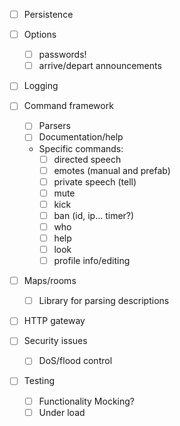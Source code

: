 - [ ] Persistence

- [ ] Options
  + [ ] passwords!
  + [ ] arrive/depart announcements

- [ ] Logging

- [ ] Command framework
  + [ ] Parsers
  + [ ] Documentation/help
  + Specific commands:
    * [ ] directed speech
    * [ ] emotes (manual and prefab)
    * [ ] private speech (tell)
    * [ ] mute
    * [ ] kick
    * [ ] ban (id, ip... timer?)
    * [ ] who
    * [ ] help
    * [ ] look
    * [ ] profile info/editing

- [ ] Maps/rooms
  + [ ] Library for parsing descriptions

- [ ] HTTP gateway

- [ ] Security issues
  + [ ] DoS/flood control

- [ ] Testing
  + [ ] Functionality
        Mocking?
  + [ ] Under load

